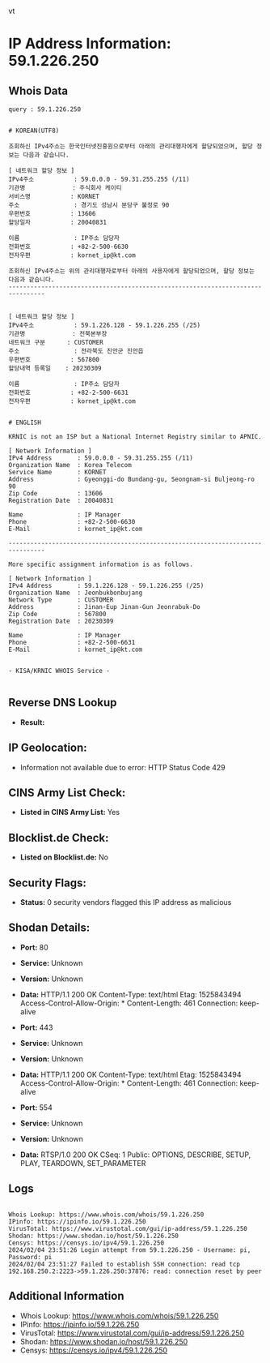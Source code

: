 vt
# IP Address Information: 59.1.226.250

## Whois Data
```
query : 59.1.226.250


# KOREAN(UTF8)

조회하신 IPv4주소는 한국인터넷진흥원으로부터 아래의 관리대행자에게 할당되었으며, 할당 정보는 다음과 같습니다.

[ 네트워크 할당 정보 ]
IPv4주소           : 59.0.0.0 - 59.31.255.255 (/11)
기관명             : 주식회사 케이티
서비스명           : KORNET
주소               : 경기도 성남시 분당구 불정로 90
우편번호           : 13606
할당일자           : 20040831

이름               : IP주소 담당자
전화번호           : +82-2-500-6630
전자우편           : kornet_ip@kt.com

조회하신 IPv4주소는 위의 관리대행자로부터 아래의 사용자에게 할당되었으며, 할당 정보는 다음과 같습니다.
--------------------------------------------------------------------------------


[ 네트워크 할당 정보 ]
IPv4주소           : 59.1.226.128 - 59.1.226.255 (/25)
기관명             : 전북본부장
네트워크 구분      : CUSTOMER
주소               : 전라북도 진안군 진안읍
우편번호           : 567800
할당내역 등록일    : 20230309

이름               : IP주소 담당자
전화번호           : +82-2-500-6631
전자우편           : kornet_ip@kt.com


# ENGLISH

KRNIC is not an ISP but a National Internet Registry similar to APNIC.

[ Network Information ]
IPv4 Address       : 59.0.0.0 - 59.31.255.255 (/11)
Organization Name  : Korea Telecom
Service Name       : KORNET
Address            : Gyeonggi-do Bundang-gu, Seongnam-si Buljeong-ro 90
Zip Code           : 13606
Registration Date  : 20040831

Name               : IP Manager
Phone              : +82-2-500-6630
E-Mail             : kornet_ip@kt.com

--------------------------------------------------------------------------------

More specific assignment information is as follows.

[ Network Information ]
IPv4 Address       : 59.1.226.128 - 59.1.226.255 (/25)
Organization Name  : Jeonbukbonbujang
Network Type       : CUSTOMER
Address            : Jinan-Eup Jinan-Gun Jeonrabuk-Do
Zip Code           : 567800
Registration Date  : 20230309

Name               : IP Manager
Phone              : +82-2-500-6631
E-Mail             : kornet_ip@kt.com


- KISA/KRNIC WHOIS Service -


```
## Reverse DNS Lookup
- **Result:** 

## IP Geolocation:
- Information not available due to error: HTTP Status Code 429

## CINS Army List Check:
- **Listed in CINS Army List:** 
Yes

## Blocklist.de Check:
- **Listed on Blocklist.de:** 
No

## Security Flags:
- **Status:** 0 security vendors flagged this IP address as malicious

## Shodan Details:
- **Port:** 80
- **Service:** Unknown
- **Version:** Unknown
- **Data:** HTTP/1.1 200 OK
Content-Type: text/html
Etag: 1525843494
Access-Control-Allow-Origin: *
Content-Length: 461
Connection: keep-alive



- **Port:** 443
- **Service:** Unknown
- **Version:** Unknown
- **Data:** HTTP/1.1 200 OK
Content-Type: text/html
Etag: 1525843494
Access-Control-Allow-Origin: *
Content-Length: 461
Connection: keep-alive



- **Port:** 554
- **Service:** Unknown
- **Version:** Unknown
- **Data:** RTSP/1.0 200 OK
CSeq: 1
Public: OPTIONS, DESCRIBE, SETUP, PLAY, TEARDOWN, SET_PARAMETER



## Logs
```

Whois Lookup: https://www.whois.com/whois/59.1.226.250
IPinfo: https://ipinfo.io/59.1.226.250
VirusTotal: https://www.virustotal.com/gui/ip-address/59.1.226.250
Shodan: https://www.shodan.io/host/59.1.226.250
Censys: https://censys.io/ipv4/59.1.226.250
2024/02/04 23:51:26 Login attempt from 59.1.226.250 - Username: pi, Password: pi
2024/02/04 23:51:27 Failed to establish SSH connection: read tcp 192.168.250.2:2223->59.1.226.250:37876: read: connection reset by peer

```
## Additional Information
- Whois Lookup: https://www.whois.com/whois/59.1.226.250
- IPinfo: https://ipinfo.io/59.1.226.250
- VirusTotal: https://www.virustotal.com/gui/ip-address/59.1.226.250
- Shodan: https://www.shodan.io/host/59.1.226.250
- Censys: https://censys.io/ipv4/59.1.226.250

